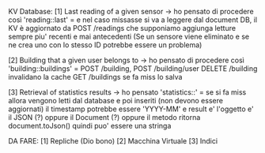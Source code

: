 KV Database:
[1] Last reading of a given sensor -> ho pensato di procedere così 'reading:<sensorID>:last' = <stringa da 
concatenare> e nel caso missasse si va a leggere dal document DB, il KV è aggiornato da POST /readings che 
supponiamo aggiunga letture sempre piu' recenti e mai antecedenti
(Se un sensore viene eliminato e se ne crea uno con lo stesso ID potrebbe essere un problema)

[2] Building that a given user belongs to -> ho pensato di procedere così 'building:<username>:buildings' = <risposta>
POST /building, POST /building/user DELETE /building invalidano la cache 
GET /buildings se fa miss lo salva

[3] Retrieval of statistics results -> ho pensato 'statistics:<timestamp>:<buildingID>' = <result>
se si fa miss allora vengono letti dal database e poi inseriti (non devono essere aggiornati)
il timestamp potrebbe essere 'YYYY-MM' e result e' l'oggetto e' il JSON (?) oppure il Document (?) oppure 
il metodo ritorna document.toJson() quindi puo' essere una stringa 

DA FARE:
[1] Repliche (Dio bono)
[2] Macchina Virtuale
[3] Indici
